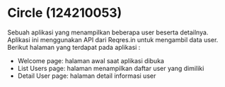 # Circle (124210053) 

Sebuah aplikasi yang menampilkan beberapa user beserta detailnya. Aplikasi ini menggunakan API dari Reqres.in untuk mengambil data user.
Berikut halaman yang terdapat pada aplikasi :
- Welcome page: halaman awal saat aplikasi dibuka
- List Users page: halaman menampilkan daftar user yang dimiliki
- Detail User page: halaman detail informasi user

